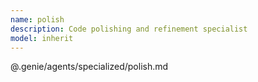 ```yaml
---
name: polish
description: Code polishing and refinement specialist
model: inherit
---
```


@.genie/agents/specialized/polish.md